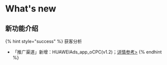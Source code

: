 # What's new

## 新功能介绍

{% hint style="success" %}
获客分析

* 「推广渠道」新增：HUAWEIAds\_app\_oCPC\(v1.2\)；[详情参考&gt;](product-manual/growing/channel-config/huawei-ads.md)
{% endhint %}



